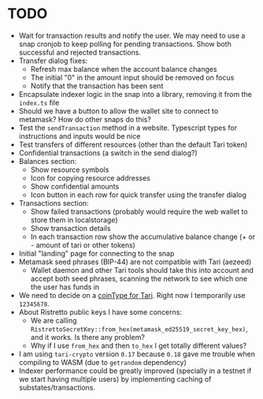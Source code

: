 # TODO
* Wait for transaction results and notify the user. We may need to use a snap cronjob to keep polling for pending transactions. Show both successful and rejected transactions.
* Transfer dialog fixes:
    * Refresh max balance when the account balance changes
    * The initial "0" in the amount input should be removed on focus
    * Notify that the transaction has been sent
* Encapsulate indexer logic in the snap into a library, removing it from the `index.ts` file
* Should we have a button to allow the wallet site to connect to metamask? How do other snaps do this?
* Test the `sendTransaction` method in a website. Typescript types for instructions and inputs would be nice
* Test transfers of different resources (other than the default Tari token)
* Confidential transactions (a switch in the send dialog?)
* Balances section:
    * Show resource symbols
    * Icon for copying resource addresses
    * Show confidential amounts
    * Icon button in each row for quick transfer using the transfer dialog
* Transactions section:
    * Show failed transactions (probably would require the web wallet to store them in localstorage) 
    * Show transaction details
    * In each transaction row show the accumulative balance change (+ or - amount of tari or other tokens)
* Initial "landing" page for connecting to the snap
* Metamask seed phrases (BIP-44) are not compatible with Tari (aezeed)
    * Wallet daemon and other Tari tools should take this into account and accept both seed phrases, scanning the network to see which one the user has funds in
* We need to decide on a [coinType for Tari](https://github.com/satoshilabs/slips/blob/master/slip-0044.md). Right now I temporarily use `12345678`.
* About Ristretto public keys I have some concerns:
    * We are calling `RistrettoSecretKey::from_hex(metamask_ed25519_secret_key_hex)`, and it works. Is there any problem?
    * Why if I use `from_hex` and then `to_hex` I get totally different values?
* I am using `tari-crypto` version `0.17` because `0.18` gave me trouble when compiling to WASM (due to `getrandom` dependency)
* Indexer performance could be greatly improved (specially in a testnet if we start having multiple users) by implementing caching of substates/transactions.


